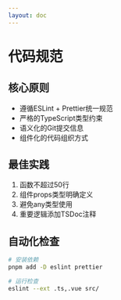 ```yaml
---
layout: doc
---
```


# 代码规范

## 核心原则

- 遵循ESLint + Prettier统一规范
- 严格的TypeScript类型约束
- 语义化的Git提交信息
- 组件化的代码组织方式

## 最佳实践

1. 函数不超过50行
2. 组件props类型明确定义
3. 避免any类型使用
4. 重要逻辑添加TSDoc注释

## 自动化检查

```bash
# 安装依赖
pnpm add -D eslint prettier

# 运行检查
eslint --ext .ts,.vue src/
```
